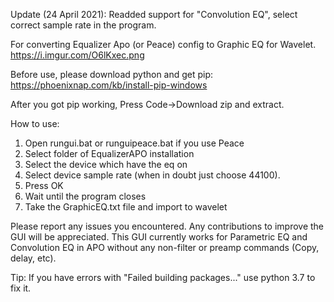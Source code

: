 Update (24 April 2021): Readded support for "Convolution EQ", select correct sample rate in the program.

For converting Equalizer Apo (or Peace) config to Graphic EQ for Wavelet. https://i.imgur.com/O6lKxec.png

Before use, please download python and get pip: https://phoenixnap.com/kb/install-pip-windows

After you got pip working, Press Code->Download zip and extract.

How to use:

1. Open rungui.bat or runguipeace.bat if you use Peace
2. Select folder of EqualizerAPO installation
3. Select the device which have the eq on
4. Select device sample rate (when in doubt just choose 44100).
5. Press OK
6. Wait until the program closes
7. Take the GraphicEQ.txt file and import to wavelet

Please report any issues you encountered. Any contributions to improve the GUI will be appreciated. This GUI currently works for Parametric EQ and Convolution EQ in APO without any non-filter or preamp commands (Copy, delay, etc).

Tip: If you have errors with "Failed building packages..." use python 3.7 to fix it.
